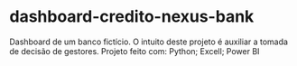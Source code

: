 # dashboard-credito-nexus-bank
Dashboard de um banco fictício. O intuito deste projeto é auxiliar a tomada de decisão de gestores. Projeto feito com: Python; Excell; Power BI
